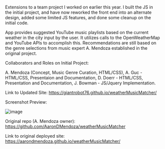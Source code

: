 Extensions to a team project I worked on earlier this year. I built the JS in the initial project, and have now reworked the front end into an alternate design, added some limited JS features, and done some cleanup on the initial code.

App provides suggested YouTube music playlists based on the current weather in the city input by the user. It utilizes calls to the OpenWeatherMap and YouTube APIs to accomplish this. Recommendations are still based on the genre selections from music expert A. Mendoza established in the original project.

Collaborators and Roles on Initial Project:

A. Mendoza (Concept, Music Genre Curation, HTML/CSS),
A. Guc - HTML/CSS, Presentaion and Documentation,
D. Doerr - HTML/CSS, Presentation and Documentation,
J. Bowman - JS/Jquery Implementation.

Link to Updated Site: https://giantrobot76.github.io/weatherMusicMatcher/

Screenshot Preview: 

![image](https://user-images.githubusercontent.com/34629779/118490466-32b8d880-b6db-11eb-9dc8-754b82626b42.png)


Original repo (A. Mendoza owner): https://github.com/AaronDMendoza/weatherMusicMatcher

Link to original deployed site: https://aarondmendoza.github.io/weatherMusicMatcher/
